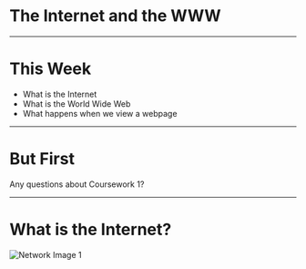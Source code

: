 # The Internet and the WWW

---

# This Week

* What is the Internet
* What is the World Wide Web
* What happens when we view a webpage

---

# But First
Any questions about Coursework 1?

---

# What is the Internet?
![Network Image 1](https://thomcorah.github.io/dmu-multimedia/resources/internetAndWWW/network1.png)

